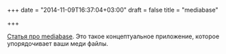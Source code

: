 +++
date = "2014-11-09T16:37:04+03:00"
draft = false
title = "mediabase"

+++

<p><a href="http://www.apertoire.net/introducing-mediabase/">Статья про&nbsp;mediabase</a>. Это такое концептуальное приложение, которое упорядочивает ваши меди файлы.</p>

